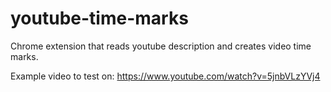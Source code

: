 # youtube-time-marks
Chrome extension that reads youtube description and creates video time marks.

Example video to test on:
https://www.youtube.com/watch?v=5jnbVLzYVj4
